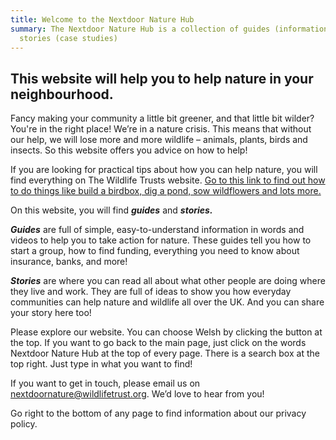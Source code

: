 ```yaml
---
title: Welcome to the Nextdoor Nature Hub
summary: The Nextdoor Nature Hub is a collection of guides (information) and
  stories (case studies)
---
```

## T﻿his website will help you to help nature in your neighbourhood.

Fancy making your community a little bit greener, and that little bit wilder? You're in the right place! We’re in a nature crisis. This means that without our help, we will lose more and more wildlife – animals, plants, birds and insects. So this website offers you advice on how to help!

If you are looking for practical tips about how you can help nature, you will find everything on The Wildlife Trusts website. [Go to this link to find out how to do things like build a birdbox, dig a pond, sow wildflowers and lots more.](https://www.wildlifetrusts.org/actions)

On this website, you will find ***guides*** and ***stories.***

***Guides*** are full of simple, easy-to-understand information in words and videos to help you to take action for nature. These guides tell you how to start a group, how to find funding, everything you need to know about insurance, banks, and more! 

***Stories*** are where you can read all about what other people are doing where they live and work. They are full of ideas to show you how everyday communities can help nature and wildlife all over the UK. And you can share your story here too! 

Please explore our website. You can choose Welsh by clicking the button at the top. If you want to go back to the main page, just click on the words Nextdoor Nature Hub at the top of every page. There is a search box at the top right. Just type in what you want to find!

If you want to get in touch, please email us on [nextdoornature@wildlifetrust.org](mailto:nextdoornature@wildlifetrust.org). We’d love to hear from you!

G﻿o right to the bottom of any page to find information about our privacy policy.